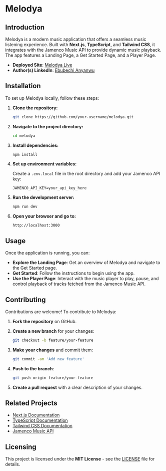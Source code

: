 # Melodya

## Introduction

Melodya is a modern music application that offers a seamless music listening experience. Built with **Next.js**, **TypeScript**, and **Tailwind CSS**, it integrates with the Jamenco Music API to provide dynamic music playback. The app features a Landing Page, a Get Started Page, and a Player Page.

- **Deployed Site**: [Melodya Live](https://melodiya.vercel.app)
- **Author(s) LinkedIn**: [Ebubechi Anyanwu](https://www.linkedin.com/in/chiefebube)

## Installation

To set up Melodya locally, follow these steps:

1. **Clone the repository:**

   ```bash
   git clone https://github.com/your-username/melodya.git
   ```

2. **Navigate to the project directory:**

   ```bash
   cd melodya
   ```

3. **Install dependencies:**

   ```bash
   npm install
   ```

4. **Set up environment variables:**

   Create a `.env.local` file in the root directory and add your Jamenco API key:

   ```env
   JAMENCO_API_KEY=your_api_key_here
   ```

5. **Run the development server:**

   ```bash
   npm run dev
   ```

6. **Open your browser and go to:**

   ```
   http://localhost:3000
   ```

## Usage

Once the application is running, you can:

- **Explore the Landing Page**: Get an overview of Melodya and navigate to the Get Started page.
- **Get Started**: Follow the instructions to begin using the app.
- **Use the Player Page**: Interact with the music player to play, pause, and control playback of tracks fetched from the Jamenco Music API.

## Contributing

Contributions are welcome! To contribute to Melodya:

1. **Fork the repository** on GitHub.
2. **Create a new branch** for your changes:

   ```bash
   git checkout -b feature/your-feature
   ```

3. **Make your changes** and commit them:

   ```bash
   git commit -am 'Add new feature'
   ```

4. **Push to the branch**:

   ```bash
   git push origin feature/your-feature
   ```

5. **Create a pull request** with a clear description of your changes.

## Related Projects

- [Next.js Documentation](https://nextjs.org/docs)
- [TypeScript Documentation](https://www.typescriptlang.org/docs/)
- [Tailwind CSS Documentation](https://tailwindcss.com/docs)
- [Jamenco Music API](https://jamenco-api-url.com)

## Licensing

This project is licensed under the **MIT License** - see the [LICENSE](LICENSE) file for details.